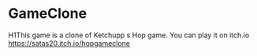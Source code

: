 # GameClone
H1This game is  a clone of Ketchupp s Hop game.
You can play it on itch.io https://satas20.itch.io/hopgameclone
